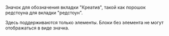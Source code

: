 Значок для обозначения вкладки "Креатив", такой как порошок редстоуна для вкладки "редстоун".

Здесь поддерживаются только элементы. Блоки без элемента не могут отображаться в виде значка.